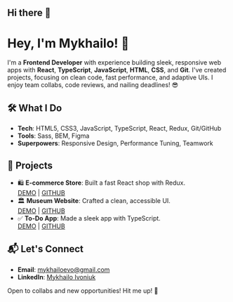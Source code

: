 ## Hi there 👋
# Hey, I'm Mykhailo! 🚀

I'm a **Frontend Developer** with experience building sleek, responsive web apps with **React**, **TypeScript**, **JavaScript**, **HTML**, **CSS**, and **Git**. I've created projects, focusing on clean code, fast performance, and adaptive UIs. I enjoy team collabs, code reviews, and nailing deadlines! 😎

## 🛠️ What I Do
- **Tech**: HTML5, CSS3, JavaScript, TypeScript, React, Redux, Git/GitHub
- **Tools**: Sass, BEM, Figma
- **Superpowers**: Responsive Design, Performance Tuning, Teamwork

## 🌟 Projects
- 🛍️ **E-commerce Store**: Built a fast React shop with Redux.  
  [DEMO](https://miishca.github.io/react_store/#/) | [GITHUB](https://github.com/Miishca/react_store)
- 🏛️ **Museum Website**: Crafted a clean, accessible UI.  
  [DEMO](https://miishca.github.io/landing_2/) | [GITHUB](https://github.com/Miishca/landing_2)
- ✅ **To-Do App**: Made a sleek app with TypeScript.  
  [DEMO](https://miishca.github.io/react_to-do_app/) | [GITHUB](https://github.com/Miishca/react_to-do_app)

## 📬 Let's Connect
- **Email**: [mykhailoevo@gmail.com](mailto:mykhailoevo@gmail.com)
- **LinkedIn**: [Mykhailo Ivoniuk](https://www.linkedin.com/in/mykhailo-ivoniuk/)

Open to collabs and new opportunities! Hit me up! 🙌
<!--
**Miishca/Miishca** is a ✨ _special_ ✨ repository because its `README.md` (this file) appears on your GitHub profile.

Here are some ideas to get you started:

- 🔭 I’m currently working on ...
- 🌱 I’m currently learning ...
- 👯 I’m looking to collaborate on ...
- 🤔 I’m looking for help with ...
- 💬 Ask me about ...
- 📫 How to reach me: ...
- 😄 Pronouns: ...
- ⚡ Fun fact: ...
-->
